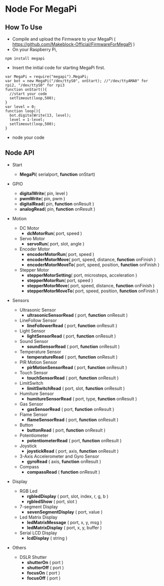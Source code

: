 # Node For MegaPi
## How To Use
 * Compile and upload the Firmware to your MegaPi ( https://github.com/Makeblock-Official/FirmwareForMegaPi )
 * On your Raspberry Pi, 
 ```
 npm install megapi
 ```
 * Insert the initial code for starting MegaPi first.
```
var MegaPi = require("megapi").MegaPi;
var bot = new MegaPi("/dev/ttyS0", onStart); //"/dev/ttyAMA0" for rpi2, "/dev/ttyS0" for rpi3
function onStart(){
  //start your code
  setTimeout(loop,500);
}
var level = 0;
function loop(){
  bot.digitalWrite(13, level);
  level = 1-level;
  setTimeout(loop,500);
}
 ```
 * node your code

## Node API
 * Start
 	* **MegaPi**( serialport, **function** onStart)
 	
 * GPIO
 	* **digitalWrite**( pin, level )
 	* **pwmWrite**( pin, pwm )
 	* **digitalRead**( pin, **function** onResult )
 	* **analogRead**( pin, **function** onResult )
 	
 * Motion
	* DC Motor
	  * **dcMotorRun**( port, speed )
	* Servo Motor
	  * **servoRun**( port, slot, angle )
	* Encoder Motor
	  * **encoderMotorRun**( port, speed )
	  * **encoderMotorMove**( port, speed, distance, **function** onFinish )
	  * **encoderMotorMoveTo**( port, speed, position, **function** onFinish )
	* Stepper Motor
	  * **stepperMotorSetting**( port, microsteps, acceleration )
	  * **stepperMotorRun**( port, speed )
	  * **stepperMotorMove**( port, speed, distance, **function** onFinish )
	  * **stepperMotorMoveTo**( port, speed, position, **function** onFinish )
	  
 * Sensors
 	* Ultrasonic Sensor
 	  * **ultrasonicSensorRead** ( port, **function** onResult ) 
 	* LineFollow Sensor
 	  * **lineFollowerRead** ( port, **function** onResult ) 
 	* Light Sensor
 	  * **lightSensorRead** ( port, **function** onResult ) 
 	* Sound Sensor
 	  * **soundSensorRead** ( port, **function** onResult ) 
 	* Temperature Sensor
 	  * **temperatureRead** ( port, **function** onResult ) 
 	* PIR Motion Sensor
 	  * **pirMotionSensorRead** ( port, **function** onResult ) 
 	* Touch Sensor
 	  * **touchSensorRead** ( port, **function** onResult ) 
 	* LimitSwitch
 	  * **limitSwitchRead** ( port, slot, **function** onResult ) 
 	* Humiture Sensor
 	  * **humitureSensorRead** ( port, type, **function** onResult ) 
 	* Gas Sensor
 	  * **gasSensorRead** ( port, **function** onResult )
 	* Flame Sensor
 	  * **flameSensorRead** ( port, **function** onResult ) 
 	* Button
 	  * **buttonRead** ( port, **function** onResult ) 
 	* Potentiometer
 	  * **potentiometerRead** ( port, **function** onResult )
 	* Joystick
 	  * **joystickRead** ( port, axis, **function** onResult )
 	* 3-Axis Accelerometer and Gyro Sensor
 	  * **gyroRead** ( axis, **function** onResult )
 	* Compass
 	  * **compassRead** ( **function** onResult )
 	
 * Display
 	* RGB Led
 	  * **rgbledDisplay** ( port, slot, index, r, g, b )
 	  * **rgbledShow** ( port, slot )
 	* 7-segment Display
 	  * **sevenSegmentDisplay** ( port, value )
 	* Led Matrix Display
 	  * **ledMatrixMessage** ( port, x, y, msg )
 	  * **ledMatrixDisplay** ( port, x, y, buffer )
 	* Serial LCD Display
 	  * **lcdDisplay** ( string )
 	  
 * Others
 	* DSLR Shutter
	  * **shutterOn** ( port )
	  * **shutterOff** ( port )
	  * **focusOn** ( port )
	  * **focusOff** ( port )
